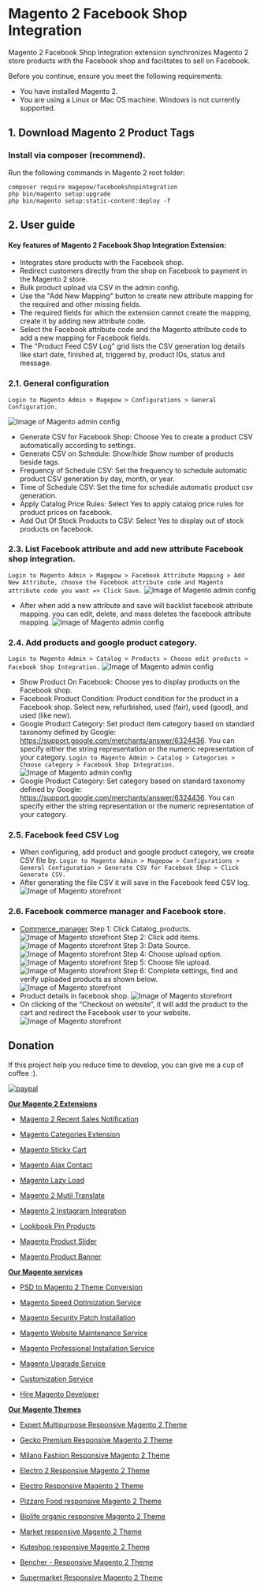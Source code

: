 # Magento 2 Facebook Shop Integration

Magento 2 Facebook Shop Integration extension synchronizes Magento 2 store products with the Facebook shop and facilitates to sell on Facebook.

Before you continue, ensure you meet the following requirements:

  * You have installed Magento 2.
  * You are using a Linux or Mac OS machine. Windows is not currently supported.


## 1. Download Magento 2 Product Tags

 ### Install via composer (recommend).
Run the following commands in Magento 2 root folder:
```
composer require magepow/facebookshopintegration
php bin/magento setup:upgrade
php bin/magento setup:static-content:deploy -f
```

## 2. User guide
   #### Key features of Magento 2 Facebook Shop Integration Extension:

  * Integrates store products with the Facebook shop.
  * Redirect customers directly from the shop on Facebook to payment in the Magento 2 store.
  * Bulk product upload via CSV in the admin config.
  * Use the "Add New Mapping" button to create new attribute mapping for the required and other missing fields.
  * The required fields for which the extension cannot create the mapping, create it by adding new attribute code.
  * Select the Facebook attribute code and the Magento attribute code to add a new mapping for Facebook fields.
  * The "Product Feed CSV Log" grid lists the CSV generation log details like start date, finished at, triggered by, product IDs, status and message.
  ### 2.1. General configuration

  `Login to Magento Admin > Magepow > Configurations > General Configuration.`
  
  ![Image of Magento admin config](https://github.com/magepow/magento-2-facebook-shop-integration/blob/main/media/admin_config.png)
  * Generate CSV for Facebook Shop: Choose Yes to create a product CSV automatically according to settings.
  * Generate CSV on Schedule: Show/hide Show number of products beside tags.
  * Frequency of Schedule CSV: Set the frequency to schedule automatic product CSV generation by day, month, or year.
  * Time of Schedule CSV: Set the time for schedule automatic product csv generation. 
  * Apply Catalog Price Rules: Select Yes to apply catalog price rules for product prices on facebook.
  * Add Out Of Stock Products to CSV: Select Yes to display out of stock products on facebook.

  ### 2.3. List Facebook attribute and add new attribute Facebook shop integration.

   `Login to Magento Admin > Magepow > Facebook Attribute Mapping > Add New Attribute, choose the Facebook attribute code and Magento attribute code you want => Click Save.`
   ![Image of Magento admin config](https://github.com/magepow/magento-2-facebook-shop-integration/blob/main/media/add_new_attribute.png)
   * After when add a new attribute and save will backlist facebook attribute mapping. you can edit, delete, and mass deletes the facebook attribute mapping.
   ![Image of Magento admin config](https://github.com/magepow/magento-2-facebook-shop-integration/blob/main/media/facebook_attribute.png)
  ### 2.4. Add products and google product category.

  `Login to Magento Admin > Catalog > Products > Choose edit products > Facebook Shop Integration.`
  ![Image of Magento admin config](https://github.com/magepow/magento-2-facebook-shop-integration/blob/main/media/add_product_on_facebook.png)
  * Show Product On Facebook: Choose yes to display products on the Facebook shop.
  * Facebook Product Condition: Product condition for the product in a Facebook shop. Select new, refurbished, used (fair), used (good), and used (like new).
  *  Google Product Category: Set product item category based on standard taxonomy defined by Google: https://support.google.com/merchants/answer/6324436. You can specify either the string representation or the numeric representation of your category.
  `Login to Magento Admin > Catalog > Categories > Choose category > Facebook Shop Integration.`
  ![Image of Magento admin config](https://github.com/magepow/magento-2-facebook-shop-integration/blob/main/media/add_product_on_facebook.png)
  * Google Product Category: Set category based on standard taxonomy defined by Google: https://support.google.com/merchants/answer/6324436. You can specify either the string representation or the numeric representation of your category.
  ### 2.5. Facebook feed CSV Log
  * When configuring, add product and google product category, we create CSV file by.
  `Login to Magento Admin > Magepow > Configurations > General Configuration > Generate CSV for Facebook Shop > Click Generate CSV.`
  * After generating the file CSV it will save in the Facebook feed CSV log.
  ![Image of Magento storefront](https://github.com/magepow/magento-2-facebook-shop-integration/blob/main/media/product_feed_csvlog.png)
  ### 2.6. Facebook commerce manager and Facebook store.
  * [Commerce_manager](https://www.facebook.com/commerce_manager/)
  Step 1: Click Catalog_products.
  ![Image of Magento storefront](https://github.com/magepow/magento-2-facebook-shop-integration/blob/main/media/config_facebook.png)
  Step 2: Click add items.
  ![Image of Magento storefront](https://github.com/magepow/magento-2-facebook-shop-integration/blob/main/media/add_items.png)
  Step 3: Data Source.
  ![Image of Magento storefront](https://github.com/magepow/magento-2-facebook-shop-integration/blob/main/media/data_sources.png)
  Step 4: Choose upload option.
  ![Image of Magento storefront](https://github.com/magepow/magento-2-facebook-shop-integration/blob/main/media/choose-upload-option.png)
  Step 5: Choose file upload.
  ![Image of Magento storefront](https://github.com/magepow/magento-2-facebook-shop-integration/blob/main/media/choose-file.png)
  Step 6: Complete settings, find and verify uploaded products as shown below.
  ![Image of Magento storefront](https://github.com/magepow/magento-2-facebook-shop-integration/blob/main/media/products-upload.png)
  * Product details in facebook shop.
  ![Image of Magento storefront](https://github.com/magepow/magento-2-facebook-shop-integration/blob/main/media/details_.png)
  * On clicking of the “Checkout on website”, it will add the product to the cart and redirect the Facebook user to your website.
    ![Image of Magento storefront](https://github.com/magepow/magento-2-facebook-shop-integration/blob/main/media/checkout_.png)
 ## Donation

If this project help you reduce time to develop, you can give me a cup of coffee :).

[![paypal](https://www.paypalobjects.com/en_US/i/btn/btn_donateCC_LG.gif)](https://www.paypal.com/paypalme/alopay)

      
**[Our Magento 2 Extensions](https://magepow.com/magento-2-extensions.html)**

* [Magento 2 Recent Sales Notification](https://magepow.com/magento-2-recent-sales-notification.html)

* [Magento Categories Extension](https://magepow.com/magento-categories-extension.html)

* [Magento Sticky Cart](https://magepow.com/magento-sticky-cart.html)

* [Magento Ajax Contact](https://magepow.com/magento-ajax-contact-form.html)

* [Magento Lazy Load](https://magepow.com/magento-lazy-load.html)

* [Magento 2 Mutil Translate](https://magepow.com/magento-multi-translate.html)

* [Magento 2 Instagram Integration](https://magepow.com/magento-2-instagram.html)

* [Lookbook Pin Products](https://magepow.com/lookbook-pin-products.html)

* [Magento Product Slider](https://magepow.com/magento-product-slider.html)

* [Magento Product Banner](https://magepow.com/magento-banner-slider.html)

**[Our Magento services](https://magepow.com/magento-services.html)**

* [PSD to Magento 2 Theme Conversion](https://magepow.com/psd-to-magento-theme-conversion.html)

* [Magento Speed Optimization Service](https://magepow.com/magento-speed-optimization-service.html)

* [Magento Security Patch Installation](https://magepow.com/magento-security-patch-installation.html)

* [Magento Website Maintenance Service](https://magepow.com/website-maintenance-service.html)

* [Magento Professional Installation Service](https://magepow.com/professional-installation-service.html)

* [Magento Upgrade Service](https://magepow.com/magento-upgrade-service.html)

* [Customization Service](https://magepow.com/customization-service.html)

* [Hire Magento Developer](https://magepow.com/hire-magento-developer.html)

**[Our Magento Themes](https://alothemes.com/)**

* [Expert Multipurpose Responsive Magento 2 Theme](https://1.envato.market/c/1314680/275988/4415?u=https://themeforest.net/item/expert-premium-responsive-magento-2-and-1-support-rtl-magento-2-/21667789)

* [Gecko Premium Responsive Magento 2 Theme](https://1.envato.market/c/1314680/275988/4415?u=https://themeforest.net/item/gecko-responsive-magento-2-theme-rtl-supported/24677410)

* [Milano Fashion Responsive Magento 2 Theme](https://1.envato.market/c/1314680/275988/4415?u=https://themeforest.net/item/milano-fashion-responsive-magento-1-2-theme/12141971)

* [Electro 2 Responsive Magento 2 Theme](https://1.envato.market/c/1314680/275988/4415?u=https://themeforest.net/item/electro2-premium-responsive-magento-2-rtl-supported/26875864)

* [Electro Responsive Magento 2 Theme](https://1.envato.market/c/1314680/275988/4415?u=https://themeforest.net/item/electro-responsive-magento-1-2-theme/17042067)

* [Pizzaro Food responsive Magento 2 Theme](https://1.envato.market/c/1314680/275988/4415?u=https://themeforest.net/item/pizzaro-food-responsive-magento-1-2-theme/19438157)

* [Biolife organic responsive Magento 2 Theme](https://1.envato.market/c/1314680/275988/4415?u=https://themeforest.net/item/biolife-organic-food-magento-2-theme-rtl-supported/25712510)

* [Market responsive Magento 2 Theme](https://1.envato.market/c/1314680/275988/4415?u=https://themeforest.net/item/market-responsive-magento-2-theme/22997928)

* [Kuteshop responsive Magento 2 Theme](https://1.envato.market/c/1314680/275988/4415?u=https://themeforest.net/item/kuteshop-multipurpose-responsive-magento-1-2-theme/12985435)

* [Bencher - Responsive Magento 2 Theme](https://1.envato.market/c/1314680/275988/4415?u=https://themeforest.net/item/bencher-responsive-magento-1-2-theme/15787772)

* [Supermarket Responsive Magento 2 Theme](https://1.envato.market/c/1314680/275988/4415?u=https://themeforest.net/item/supermarket-responsive-magento-1-2-theme/18447995)

